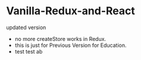# Vanilla-Redux-and-React

updated version

- no more createStore works in Redux.
- this is just for Previous Version for Education.
- test test ab
